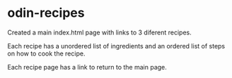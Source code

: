 # odin-recipes

Created a main index.html page with links to 3 diferent recipes.

Each recipe has a unordered list of ingredients and an ordered list 
of steps on how to cook the recipe.

Each recipe page has a link to return to the main page.
